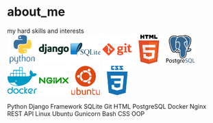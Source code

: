 # about_me
my hard skills and interests <br/>
<img src="https://github.com/devicons/devicon/blob/master/icons/python/python-original-wordmark.svg" height="70" />
<img src="https://github.com/devicons/devicon/blob/master/icons/django/django-plain-wordmark.svg" height="70" />
<img src="https://github.com/devicons/devicon/blob/master/icons/sqlite/sqlite-original-wordmark.svg" height="70" />
<img src="https://github.com/devicons/devicon/blob/master/icons/git/git-plain-wordmark.svg" height="70" />
<img src="https://github.com/devicons/devicon/blob/master/icons/html5/html5-original-wordmark.svg" height="70" />
<img src="https://github.com/devicons/devicon/blob/master/icons/postgresql/postgresql-original-wordmark.svg" height="70" />
<img src="https://github.com/devicons/devicon/blob/master/icons/docker/docker-plain-wordmark.svg" height="70" />
<img src="https://github.com/devicons/devicon/blob/master/icons/nginx/nginx-original.svg" height="70" />
<img src="https://github.com/devicons/devicon/blob/master/icons/ubuntu/ubuntu-plain-wordmark.svg" height="70" />
<img src="https://github.com/devicons/devicon/blob/master/icons/css3/css3-plain-wordmark.svg" height="70" />

Python
Django Framework
SQLite
Git
HTML
PostgreSQL
Docker
Nginx
REST API
Linux Ubuntu
Gunicorn
Bash
CSS
OOP
